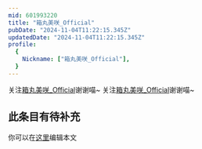 ```yaml
---
mid: 601993220
title: "箱丸美咲_Official"
pubDate: "2024-11-04T11:22:15.345Z"
updatedDate: "2024-11-04T11:22:15.345Z"
profile:
  {
    Nickname: ["箱丸美咲_Official"],
  }
---
```


关注[箱丸美咲_Official](https://space.bilibili.com/601993220)谢谢喵~ 关注[箱丸美咲_Official](https://space.bilibili.com/601993220)谢谢喵~

## 此条目有待补充
你可以在[这里](https://github.com/Yuhanawa/VTuber.ICU-Content/edit/master/v/箱丸美咲_Official/index.md)编辑本文
